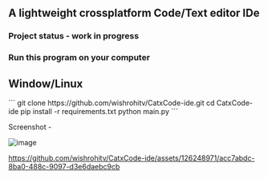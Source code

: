 ## A lightweight crossplatform Code/Text editor IDe

### Project status - work in progress

<h3>Run this program on your computer</h3>

<h2>Window/Linux</h2>
```
git clone https://github.com/wishrohitv/CatxCode-ide.git
cd CatxCode-ide
pip install -r requirements.txt
python main.py
```

Screenshot -

![image](https://github.com/wishrohitv/CatxCode-ide/assets/126248971/8a58d3f0-003d-4501-ab25-f1ba784199a5)





https://github.com/wishrohitv/CatxCode-ide/assets/126248971/acc7abdc-8ba0-488c-9097-d3e6daebc9cb





